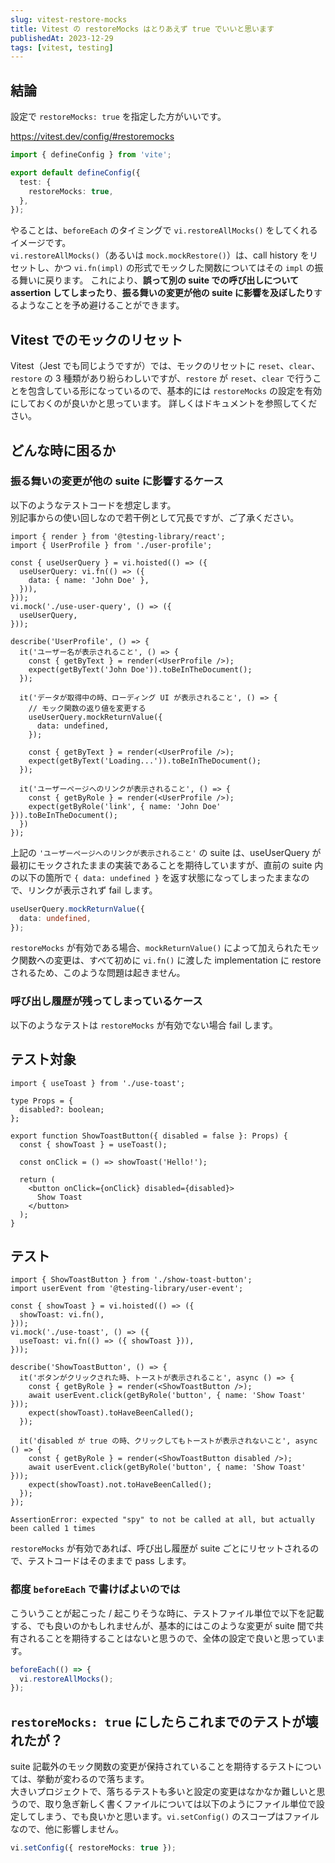 ```yaml
---
slug: vitest-restore-mocks
title: Vitest の restoreMocks はとりあえず true でいいと思います
publishedAt: 2023-12-29
tags: [vitest, testing]
---
```


## 結論

設定で `restoreMocks: true` を指定した方がいいです。

<https://vitest.dev/config/#restoremocks>

```ts:vitest.config.ts
import { defineConfig } from 'vite';

export default defineConfig({
  test: {
    restoreMocks: true,
  },
});
```

やることは、`beforeEach` のタイミングで `vi.restoreAllMocks()` をしてくれるイメージです。  
`vi.restoreAllMocks()`（あるいは `mock.mockRestore()`）は、call history をリセットし、かつ `vi.fn(impl)` の形式でモックした関数についてはその `impl` の振る舞いに戻ります。
これにより、**誤って別の suite での呼び出しについて assertion してしまったり**、**振る舞いの変更が他の suite に影響を及ぼしたり**するようなことを予め避けることができます。

## Vitest でのモックのリセット

Vitest（Jest でも同じようですが）では、モックのリセットに `reset`、`clear`、`restore` の 3 種類があり紛らわしいですが、`restore` が `reset`、`clear` で行うことを包含している形になっているので、基本的には `restoreMocks` の設定を有効にしておくのが良いかと思っています。
詳しくはドキュメントを参照してください。

## どんな時に困るか

### 振る舞いの変更が他の suite に影響するケース

以下のようなテストコードを想定します。  
別記事からの使い回しなので若干例として冗長ですが、ご了承ください。

```tsx:user-profile.test.tsx
import { render } from '@testing-library/react';
import { UserProfile } from './user-profile';

const { useUserQuery } = vi.hoisted(() => ({
  useUserQuery: vi.fn(() => ({
    data: { name: 'John Doe' },
  })),
}));
vi.mock('./use-user-query', () => ({
  useUserQuery,
}));

describe('UserProfile', () => {
  it('ユーザー名が表示されること', () => {
    const { getByText } = render(<UserProfile />);
    expect(getByText('John Doe')).toBeInTheDocument();
  });

  it('データが取得中の時、ローディング UI が表示されること', () => {
    // モック関数の返り値を変更する
    useUserQuery.mockReturnValue({
      data: undefined,
    });

    const { getByText } = render(<UserProfile />);
    expect(getByText('Loading...')).toBeInTheDocument();
  });

  it('ユーザーページへのリンクが表示されること', () => {
    const { getByRole } = render(<UserProfile />);
    expect(getByRole('link', { name: 'John Doe' })).toBeInTheDocument();
  })
});
```

上記の `'ユーザーページへのリンクが表示されること'` の suite は、useUserQuery が最初にモックされたままの実装であることを期待していますが、直前の suite 内の以下の箇所で `{ data: undefined }` を返す状態になってしまったままなので、リンクが表示されず fail します。

```ts
useUserQuery.mockReturnValue({
  data: undefined,
});
```

`restoreMocks` が有効である場合、`mockReturnValue()` によって加えられたモック関数への変更は、すべて初めに `vi.fn()` に渡した implementation に restore されるため、このような問題は起きません。

### 呼び出し履歴が残ってしまっているケース

以下のようなテストは `restoreMocks` が有効でない場合 fail します。

## テスト対象

```tsx:show-toast-button.tsx
import { useToast } from './use-toast';

type Props = {
  disabled?: boolean;
};

export function ShowToastButton({ disabled = false }: Props) {
  const { showToast } = useToast();

  const onClick = () => showToast('Hello!');

  return (
    <button onClick={onClick} disabled={disabled}>
      Show Toast
    </button>
  );
}
```

## テスト

```tsx:show-toast-button.test.tsx
import { ShowToastButton } from './show-toast-button';
import userEvent from '@testing-library/user-event';

const { showToast } = vi.hoisted(() => ({
  showToast: vi.fn(),
}));
vi.mock('./use-toast', () => ({
  useToast: vi.fn(() => ({ showToast })),
}));

describe('ShowToastButton', () => {
  it('ボタンがクリックされた時、トーストが表示されること', async () => {
    const { getByRole } = render(<ShowToastButton />);
    await userEvent.click(getByRole('button', { name: 'Show Toast' }));
    expect(showToast).toHaveBeenCalled();
  });

  it('disabled が true の時、クリックしてもトーストが表示されないこと', async () => {
    const { getByRole } = render(<ShowToastButton disabled />);
    await userEvent.click(getByRole('button', { name: 'Show Toast' }));
    expect(showToast).not.toHaveBeenCalled();
  });
});
```

```shell:stdout
AssertionError: expected "spy" to not be called at all, but actually been called 1 times
```

`restoreMocks` が有効であれば、呼び出し履歴が suite ごとにリセットされるので、テストコードはそのままで pass します。

### 都度 `beforeEach` で書けばよいのでは

こういうことが起こった / 起こりそうな時に、テストファイル単位で以下を記載する、でも良いのかもしれませんが、基本的にはこのような変更が suite 間で共有されることを期待することはないと思うので、全体の設定で良いと思っています。

```ts
beforeEach(() => {
  vi.restoreAllMocks();
});
```

## `restoreMocks: true` にしたらこれまでのテストが壊れたが？

suite 記載外のモック関数の変更が保持されていることを期待するテストについては、挙動が変わるので落ちます。  
大きいプロジェクトで、落ちるテストも多いと設定の変更はなかなか難しいと思うので、取り急ぎ新しく書くファイルについては以下のようにファイル単位で設定してしまう、でも良いかと思います。`vi.setConfig()` のスコープはファイルなので、他に影響しません。

```ts
vi.setConfig({ restoreMocks: true });
```
